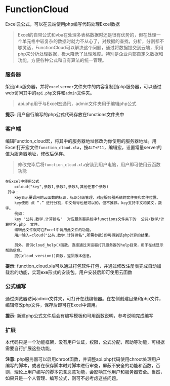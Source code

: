 # FunctionCloud

Excel云公式，可以在云端使用php编写代码处理Excel数据

> Excel的自带公式和vba在处理多表格数据时还是很有优势的，但在处理一个单元格中较复杂的数据时就力不从心了，对数据的查找，分析，分割都不够灵活，FunctionCloud可以解决这个问题，通过将数据提交到云端，采用php来分析处理数据，极大降低了处理难度。特别是企业内部自定义数据和功能，方便各种公式和自有算法的统一管理。

### 服务器

架设php服务器，并将`excelserver`文件夹中的内容复制到php服务器，可以通过web访问其中的`api.php`文件和`admin`文件夹。

> api.php用于与Excel宏通讯，admin文件夹用于编辑php公式

**提示:** 用户自行编写的php公式代码存放在functions文件夹中

### 客户端
编辑Function_cloud宏，将其中的服务器地址修改为你使用的服务器地址。用Excel打开宏文件`function_cloud.xla`，按`ALT+F11`，编辑宏，设置常量server的值为服务器地址，修改后保存。

> 修改完毕后将`function_cloud.xla`安装到用户电脑，用户即可使用云函数功能

```
在Excel中使用公式
 	=cloud("key",参数1,参数2,参数3,其他任意个参数)
 其中：
 	key表示要调用的云函数的标识，标识分级管理，对应服务器系统的文件夹和文件位置。
 	key使用 点 “.” 进行分割，中文句号也是可以的，但不推荐。key支持中文和英文，数字。
 	例如：
 	key "公共.数学.计算排名"  对应服务器系统中functions文件夹下的  公共/数学/计算排名.php  文件。
 	编辑此文件就可在Excel中调用此文件的功能。
 	用户输入=cloud("公共.数学.计算排名",所需参数)即可得到该php计算的结果。
 	
 	另外，提供cloud_help()函数，直接通过浏览器打开服务器的help目录，用于在线显示帮助信息。
 	提供cloud_version()函数，返回版本信息。
```
**提示:** function_cloud.xla可以通过打包软件打包，并通过修改注册表完成自动加载宏的功能，实现exe形式的安装包。用户安装后即可使用云函数

### 公式编写

通过浏览器访问admin文件夹，可打开在线编辑器。在左侧创建目录和php文件，编辑修改php文件，保存后即可在Excel中调用。

**提示:** 新建php公式文件后会有编写模板和可用函数说明，参考说明完成编写

### 扩展

本代码只是一个功能框架，没有用户认证，权限，公式分配，帮助等功能，可根据需要自行扩展这些功能。

**注意:** php服务器可以启用chroot函数，并调整api.php代码使用chroot处理用户编写的脚本，或者在保存脚本时对脚本进行审查，屏蔽不安全的功能和函数，否则，理论上用户编写的脚本包含恶意功能，会影响其他用户和服务器安全。当然，如果只是一个人管理、编写公式，则可不必考虑这些问题。



